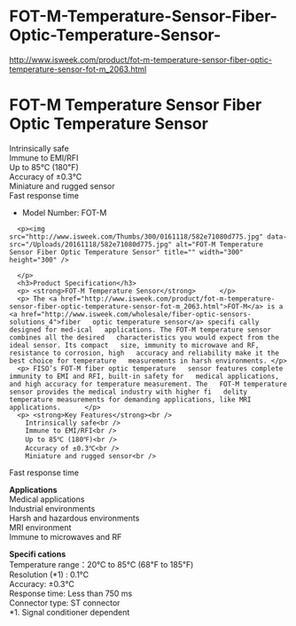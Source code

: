 # FOT-M-Temperature-Sensor-Fiber-Optic-Temperature-Sensor-
http://www.isweek.com/product/fot-m-temperature-sensor-fiber-optic-temperature-sensor-fot-m_2063.html
 
<h1>FOT-M Temperature Sensor Fiber Optic Temperature Sensor </h1>
<p> Intrinsically safe <br />
Immune to EMI/RFI <br />
Up to 85℃ (180℉) <br />
Accuracy of ±0.3℃ <br />
Miniature and rugged sensor <br />
Fast response time</p>
<ul>
  <li>Model Number: FOT-M</li>
</ul>

      <p><img src="http://www.isweek.com/Thumbs/300/0161118/582e71080d775.jpg" data-src="/Uploads/20161118/582e71080d775.jpg" alt="FOT-M Temperature Sensor Fiber Optic Temperature Sensor" title="" width="300" height="300" />
        
      </p>
      <h3>Product Specification</h3>
      <p> <strong>FOT-M Temperature Sensor</strong>      </p>
      <p> The <a href="http://www.isweek.com/product/fot-m-temperature-sensor-fiber-optic-temperature-sensor-fot-m_2063.html">FOT-M</a> is a <a href="http://www.isweek.com/wholesale/fiber-optic-sensors-solutions_4">fiber   optic temperature sensor</a> specifi cally designed for med-ical   applications. The FOT-M temperature sensor combines all the desired   characteristics you would expect from the ideal sensor. Its compact   size, immunity to microwave and RF, resistance to corrosion, high   accuracy and reliability make it the best choice for temperature   measurements in harsh environments. </p>
      <p> FISO’s FOT-M fiber optic temperature   sensor features complete immunity to EMI and RFI, built-in safety for   medical applications, and high accuracy for temperature measurement. The   FOT-M temperature sensor provides the medical industry with higher fi   delity temperature measurements for demanding applications, like MRI   applications.      </p>
      <p> <strong>Key Features</strong><br />
        Intrinsically safe<br />
        Immune to EMI/RFI<br />
        Up to 85℃ (180℉)<br />
        Accuracy of ±0.3℃<br />
        Miniature and rugged sensor<br />
Fast response time</p>
      <p> <strong>Applications</strong><br />
        Medical applications<br />
        Industrial environments<br />
        Harsh and hazardous environments<br />
        MRI environment<br />
Immune to microwaves and RF</p>
      <p> <strong>Specifi cations</strong><br />
        Temperature range：20℃ to 85℃ (68℉ to 185℉)<br />
        Resolution (*1) : 0.1℃<br />
        Accuracy: ±0.3℃<br />
        Response time: Less than 750 ms<br />
        Connector type: ST connector<br />
*1. Signal conditioner dependent</p>

